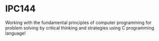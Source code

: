 # IPC144
Working with the fundamental principles of computer programming for problem solving by critical thinking and strategies using C programming language!
